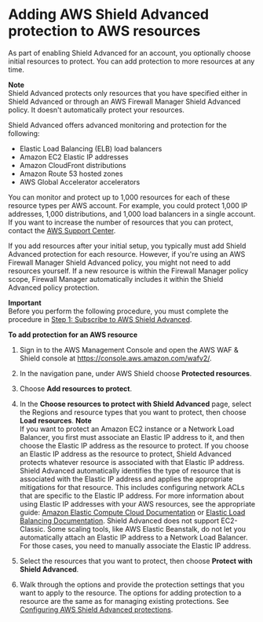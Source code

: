 # Adding AWS Shield Advanced protection to AWS resources<a name="configure-new-protection"></a>

As part of enabling Shield Advanced for an account, you optionally choose initial resources to protect\. You can add protection to more resources at any time\.

**Note**  
Shield Advanced protects only resources that you have specified either in Shield Advanced or through an AWS Firewall Manager Shield Advanced policy\. It doesn't automatically protect your resources\.

Shield Advanced offers advanced monitoring and protection for the following:
+ Elastic Load Balancing \(ELB\) load balancers
+ Amazon EC2 Elastic IP addresses
+ Amazon CloudFront distributions
+ Amazon Route 53 hosted zones
+ AWS Global Accelerator accelerators

You can monitor and protect up to 1,000 resources for each of these resource types per AWS account\. For example, you could protect 1,000 IP addresses, 1,000 distributions, and 1,000 load balancers in a single account\. If you want to increase the number of resources that you can protect, contact the [AWS Support Center](https://console.aws.amazon.com/support/home#/)\.

If you add resources after your initial setup, you typically must add Shield Advanced protection for each resource\. However, if you're using an AWS Firewall Manager Shield Advanced policy, you might not need to add resources yourself\. If a new resource is within the Firewall Manager policy scope, Firewall Manager automatically includes it within the Shield Advanced policy protection\.

**Important**  
Before you perform the following procedure, you must complete the procedure in [Step 1: Subscribe to AWS Shield Advanced](enable-ddos-prem.md)\.<a name="configure-new-protection-procedure"></a>

**To add protection for an AWS resource**

1. Sign in to the AWS Management Console and open the AWS WAF & Shield console at [https://console\.aws\.amazon\.com/wafv2/](https://console.aws.amazon.com/wafv2/)\. 

1. In the navigation pane, under AWS Shield choose **Protected resources**\. 

1. Choose **Add resources to protect**\.

1. In the **Choose resources to protect with Shield Advanced** page, select the Regions and resource types that you want to protect, then choose **Load resources**\. 
**Note**  
If you want to protect an Amazon EC2 instance or a Network Load Balancer, you first must associate an Elastic IP address to it, and then choose the Elastic IP address as the resource to protect\.
If you choose an Elastic IP address as the resource to protect, Shield Advanced protects whatever resource is associated with that Elastic IP address\. Shield Advanced automatically identifies the type of resource that is associated with the Elastic IP address and applies the appropriate mitigations for that resource\. This includes configuring network ACLs that are specific to the Elastic IP address\. For more information about using Elastic IP addresses with your AWS resources, see the appropriate guide: [Amazon Elastic Compute Cloud Documentation](https://aws.amazon.com/documentation/ec2/) or [Elastic Load Balancing Documentation](https://aws.amazon.com/documentation/elastic-load-balancing/)\.
Shield Advanced does not support EC2\-Classic\.
Some scaling tools, like AWS Elastic Beanstalk, do not let you automatically attach an Elastic IP address to a Network Load Balancer\. For those cases, you need to manually associate the Elastic IP address\. 

1. Select the resources that you want to protect, then choose **Protect with Shield Advanced**\.

1. Walk through the options and provide the protection settings that you want to apply to the resource\. The options for adding protection to a resource are the same as for managing existing protections\. See [Configuring AWS Shield Advanced protections](manage-protection.md)\.